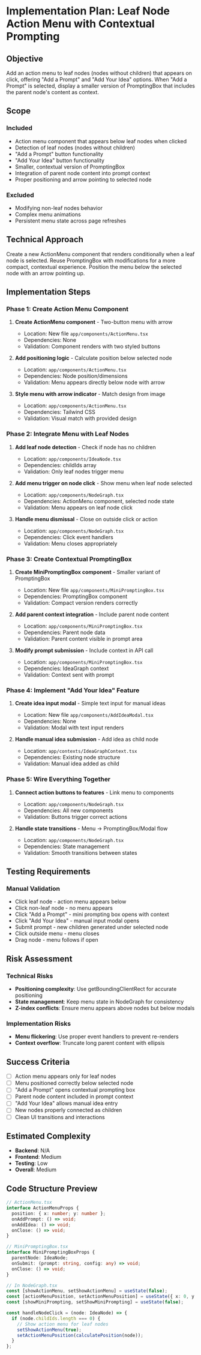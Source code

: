 # Implementation Plan: Leaf Node Action Menu with Contextual Prompting

## Objective
Add an action menu to leaf nodes (nodes without children) that appears on click, offering "Add a Prompt" and "Add Your Idea" options. When "Add a Prompt" is selected, display a smaller version of PromptingBox that includes the parent node's content as context.

## Scope
### Included
- Action menu component that appears below leaf nodes when clicked
- Detection of leaf nodes (nodes without children)
- "Add a Prompt" button functionality
- "Add Your Idea" button functionality
- Smaller, contextual version of PromptingBox
- Integration of parent node content into prompt context
- Proper positioning and arrow pointing to selected node

### Excluded  
- Modifying non-leaf nodes behavior
- Complex menu animations
- Persistent menu state across page refreshes

## Technical Approach
Create a new ActionMenu component that renders conditionally when a leaf node is selected. Reuse PromptingBox with modifications for a more compact, contextual experience. Position the menu below the selected node with an arrow pointing up.

## Implementation Steps

### Phase 1: Create Action Menu Component
1. **Create ActionMenu component** - Two-button menu with arrow
   - Location: New file `app/components/ActionMenu.tsx`
   - Dependencies: None
   - Validation: Component renders with two styled buttons

2. **Add positioning logic** - Calculate position below selected node
   - Location: `app/components/ActionMenu.tsx`
   - Dependencies: Node position/dimensions
   - Validation: Menu appears directly below node with arrow

3. **Style menu with arrow indicator** - Match design from image
   - Location: `app/components/ActionMenu.tsx`
   - Dependencies: Tailwind CSS
   - Validation: Visual match with provided design

### Phase 2: Integrate Menu with Leaf Nodes
1. **Add leaf node detection** - Check if node has no children
   - Location: `app/components/IdeaNode.tsx`
   - Dependencies: childIds array
   - Validation: Only leaf nodes trigger menu

2. **Add menu trigger on node click** - Show menu when leaf node selected
   - Location: `app/components/NodeGraph.tsx`
   - Dependencies: ActionMenu component, selected node state
   - Validation: Menu appears on leaf node click

3. **Handle menu dismissal** - Close on outside click or action
   - Location: `app/components/NodeGraph.tsx`
   - Dependencies: Click event handlers
   - Validation: Menu closes appropriately

### Phase 3: Create Contextual PromptingBox
1. **Create MiniPromptingBox component** - Smaller variant of PromptingBox
   - Location: New file `app/components/MiniPromptingBox.tsx`
   - Dependencies: PromptingBox component
   - Validation: Compact version renders correctly

2. **Add parent context integration** - Include parent node content
   - Location: `app/components/MiniPromptingBox.tsx`
   - Dependencies: Parent node data
   - Validation: Parent content visible in prompt area

3. **Modify prompt submission** - Include context in API call
   - Location: `app/components/MiniPromptingBox.tsx`
   - Dependencies: IdeaGraph context
   - Validation: Context sent with prompt

### Phase 4: Implement "Add Your Idea" Feature
1. **Create idea input modal** - Simple text input for manual ideas
   - Location: New file `app/components/AddIdeaModal.tsx`
   - Dependencies: None
   - Validation: Modal with text input renders

2. **Handle manual idea submission** - Add idea as child node
   - Location: `app/contexts/IdeaGraphContext.tsx`
   - Dependencies: Existing node structure
   - Validation: Manual idea added as child

### Phase 5: Wire Everything Together
1. **Connect action buttons to features** - Link menu to components
   - Location: `app/components/NodeGraph.tsx`
   - Dependencies: All new components
   - Validation: Buttons trigger correct actions

2. **Handle state transitions** - Menu -> PromptingBox/Modal flow
   - Location: `app/components/NodeGraph.tsx`
   - Dependencies: State management
   - Validation: Smooth transitions between states

## Testing Requirements

### Manual Validation
- Click leaf node - action menu appears below
- Click non-leaf node - no menu appears
- Click "Add a Prompt" - mini prompting box opens with context
- Click "Add Your Idea" - manual input modal opens
- Submit prompt - new children generated under selected node
- Click outside menu - menu closes
- Drag node - menu follows if open

## Risk Assessment

### Technical Risks
- **Positioning complexity**: Use getBoundingClientRect for accurate positioning
- **State management**: Keep menu state in NodeGraph for consistency
- **Z-index conflicts**: Ensure menu appears above nodes but below modals

### Implementation Risks  
- **Menu flickering**: Use proper event handlers to prevent re-renders
- **Context overflow**: Truncate long parent content with ellipsis

## Success Criteria
- [ ] Action menu appears only for leaf nodes
- [ ] Menu positioned correctly below selected node
- [ ] "Add a Prompt" opens contextual prompting box
- [ ] Parent node content included in prompt context
- [ ] "Add Your Idea" allows manual idea entry
- [ ] New nodes properly connected as children
- [ ] Clean UI transitions and interactions

## Estimated Complexity
- **Backend**: N/A
- **Frontend**: Medium
- **Testing**: Low
- **Overall**: Medium

## Code Structure Preview

```typescript
// ActionMenu.tsx
interface ActionMenuProps {
  position: { x: number; y: number };
  onAddPrompt: () => void;
  onAddIdea: () => void;
  onClose: () => void;
}

// MiniPromptingBox.tsx
interface MiniPromptingBoxProps {
  parentNode: IdeaNode;
  onSubmit: (prompt: string, config: any) => void;
  onClose: () => void;
}

// In NodeGraph.tsx
const [showActionMenu, setShowActionMenu] = useState(false);
const [actionMenuPosition, setActionMenuPosition] = useState({ x: 0, y: 0 });
const [showMiniPrompting, setShowMiniPrompting] = useState(false);

const handleNodeClick = (node: IdeaNode) => {
  if (node.childIds.length === 0) {
    // Show action menu for leaf nodes
    setShowActionMenu(true);
    setActionMenuPosition(calculatePosition(node));
  }
};
```
